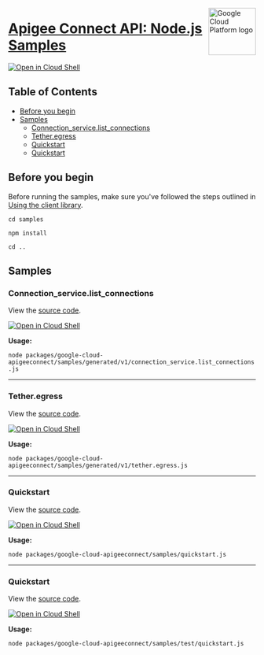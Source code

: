 [//]: # "This README.md file is auto-generated, all changes to this file will be lost."
[//]: # "To regenerate it, use `python -m synthtool`."
<img src="https://avatars2.githubusercontent.com/u/2810941?v=3&s=96" alt="Google Cloud Platform logo" title="Google Cloud Platform" align="right" height="96" width="96"/>

# [Apigee Connect API: Node.js Samples](https://github.com/googleapis/google-cloud-node)

[![Open in Cloud Shell][shell_img]][shell_link]



## Table of Contents

* [Before you begin](#before-you-begin)
* [Samples](#samples)
  * [Connection_service.list_connections](#connection_service.list_connections)
  * [Tether.egress](#tether.egress)
  * [Quickstart](#quickstart)
  * [Quickstart](#quickstart)

## Before you begin

Before running the samples, make sure you've followed the steps outlined in
[Using the client library](https://github.com/googleapis/google-cloud-node#using-the-client-library).

`cd samples`

`npm install`

`cd ..`

## Samples



### Connection_service.list_connections

View the [source code](https://github.com/googleapis/google-cloud-node/blob/master/packages/google-cloud-apigeeconnect/samples/generated/v1/connection_service.list_connections.js).

[![Open in Cloud Shell][shell_img]](https://console.cloud.google.com/cloudshell/open?git_repo=https://github.com/googleapis/google-cloud-node&page=editor&open_in_editor=packages/google-cloud-apigeeconnect/samples/generated/v1/connection_service.list_connections.js,samples/README.md)

__Usage:__


`node packages/google-cloud-apigeeconnect/samples/generated/v1/connection_service.list_connections.js`


-----




### Tether.egress

View the [source code](https://github.com/googleapis/google-cloud-node/blob/master/packages/google-cloud-apigeeconnect/samples/generated/v1/tether.egress.js).

[![Open in Cloud Shell][shell_img]](https://console.cloud.google.com/cloudshell/open?git_repo=https://github.com/googleapis/google-cloud-node&page=editor&open_in_editor=packages/google-cloud-apigeeconnect/samples/generated/v1/tether.egress.js,samples/README.md)

__Usage:__


`node packages/google-cloud-apigeeconnect/samples/generated/v1/tether.egress.js`


-----




### Quickstart

View the [source code](https://github.com/googleapis/google-cloud-node/blob/master/packages/google-cloud-apigeeconnect/samples/quickstart.js).

[![Open in Cloud Shell][shell_img]](https://console.cloud.google.com/cloudshell/open?git_repo=https://github.com/googleapis/google-cloud-node&page=editor&open_in_editor=packages/google-cloud-apigeeconnect/samples/quickstart.js,samples/README.md)

__Usage:__


`node packages/google-cloud-apigeeconnect/samples/quickstart.js`


-----




### Quickstart

View the [source code](https://github.com/googleapis/google-cloud-node/blob/master/packages/google-cloud-apigeeconnect/samples/test/quickstart.js).

[![Open in Cloud Shell][shell_img]](https://console.cloud.google.com/cloudshell/open?git_repo=https://github.com/googleapis/google-cloud-node&page=editor&open_in_editor=packages/google-cloud-apigeeconnect/samples/test/quickstart.js,samples/README.md)

__Usage:__


`node packages/google-cloud-apigeeconnect/samples/test/quickstart.js`






[shell_img]: https://gstatic.com/cloudssh/images/open-btn.png
[shell_link]: https://console.cloud.google.com/cloudshell/open?git_repo=https://github.com/googleapis/google-cloud-node&page=editor&open_in_editor=samples/README.md
[product-docs]: https://cloud.google.com/apigee/docs/hybrid/v1.3/apigee-connect/
